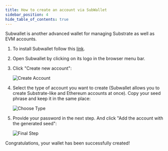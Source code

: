 ```yaml
---
title: How to create an account via SubWallet
sidebar_position: 4
hide_table_of_contents: true
---
```


Subwallet is another advanced wallet for managing Substrate as well as EVM accounts.

1. To install Subwallet follow this [link](https://subwallet.app/download.html).

2. Open Subwallet by clicking on its logo in the browser menu bar.

3. Click "Create new account":

    ![Create Account](/img/02/subwallet-add-account.png)

4. Select the type of account you want to create (Subwallet allows you to create Substrate-like and Ethereum accounts at once). Copy your seed phrase and keep it in the same place:

    ![Choose Type](/img/02/subwallet-choose-type.png)

5. Provide your password in the next step. And click "Add the account with the generated seed":

    ![Final Step](/img/02/subwallet-final-step.png)

Congratulations, your wallet has been successfully created!
